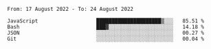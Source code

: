 <!--START_SECTION:waka-->

```text
From: 17 August 2022 - To: 24 August 2022

JavaScript                   █████████████████████▒░░░   85.51 %
Bash                         ███▓░░░░░░░░░░░░░░░░░░░░░   14.18 %
JSON                         ░░░░░░░░░░░░░░░░░░░░░░░░░   00.27 %
Git                          ░░░░░░░░░░░░░░░░░░░░░░░░░   00.04 %
```

<!--END_SECTION:waka-->

